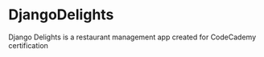 # DjangoDelights
Django Delights is a restaurant management app created for CodeCademy certification
